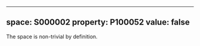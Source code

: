   ---
  space: S000002
  property: P100052
  value: false
  ---
  
  The space is non-trivial by definition.
